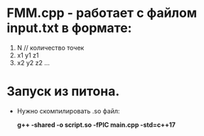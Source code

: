 # FMM.cpp - работает с файлом input.txt в формате:
1) N // количество точек
2) x1 y1 z1
3) x2 y2 z2
...

# Запуск из питона.
- Нужно скомпилировать .so файл:

  **g++ -shared -o script.so -fPIC main.cpp -std=c++17**
